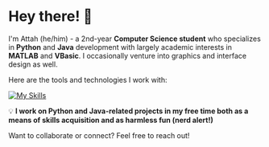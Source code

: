 # Hey there! 👋

I'm Attah (he/him) - a 2nd-year **Computer Science student** who specializes in **Python** and **Java** development with largely academic interests in **MATLAB** and **VBasic**. I occasionally venture into graphics and interface design as well. 

Here are the tools and technologies I work with:  

[![My Skills](https://skillicons.dev/icons?i=html,css,javascript,python,flask,java,postgresql,sqlite,matlab,git)](https://skillicons.dev)


💡 **I work on Python and Java-related projects in my free time both as a means of skills acquisition and as harmless fun (nerd alert!)** 

Want to collaborate or connect? Feel free to reach out!
